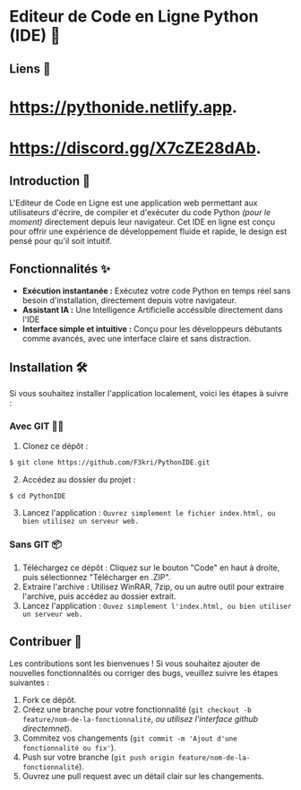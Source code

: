 # Editeur de Code en Ligne Python (IDE) 🐍

## Liens 🔗
# https://pythonide.netlify.app.
# https://discord.gg/X7cZE28dAb.

## Introduction 🚀
L'Editeur de Code en Ligne est une application web permettant aux utilisateurs d'écrire, de compiler et d'exécuter du code Python *(pour le moment)* directement depuis leur navigateur. Cet IDE en ligne est conçu pour offrir une expérience de développement fluide et rapide, le design est pensé pour qu'il soit intuitif.

## Fonctionnalités ✨
- **Exécution instantanée :** Exécutez votre code Python en temps réel sans besoin d'installation, directement depuis votre navigateur.
- **Assistant IA :** Une Intelligence Artificielle accéssible directement dans l'IDE
- **Interface simple et intuitive :** Conçu pour les développeurs débutants comme avancés, avec une interface claire et sans distraction.

## Installation 🛠️
Si vous souhaitez installer l'application localement, voici les étapes à suivre :

### Avec GIT 🧑‍💻
1. Clonez ce dépôt :
 ```bash
$ git clone https://github.com/F3kri/PythonIDE.git
```
2. Accédez au dossier du projet :
```bash
$ cd PythonIDE
```
3. Lancez l'application :
```Ouvrez simplement le fichier index.html, ou bien utilisez un serveur web.```

### Sans GIT 📦
1. Téléchargez ce dépôt :
Cliquez sur le bouton "Code" en haut à droite, puis sélectionnez "Télécharger en .ZIP".
2. Extraire l'archive :
Utilisez WinRAR, 7zip, ou un autre outil pour extraire l'archive, puis accédez au dossier extrait.
3. Lancez l'application :
```Ouvez simplement l'index.html, ou bien utiliser un serveur web.```

## Contribuer 🤝
Les contributions sont les bienvenues ! Si vous souhaitez ajouter de nouvelles fonctionnalités ou corriger des bugs, veuillez suivre les étapes suivantes :
1. Fork ce dépôt.
2. Créez une branche pour votre fonctionnalité (`git checkout -b feature/nom-de-la-fonctionnalité`, *ou utilisez l'interface github directemnet*).
3. Commitez vos changements (`git commit -m 'Ajout d'une fonctionnalité ou fix'`).
4. Push sur votre branche (`git push origin feature/nom-de-la-fonctionnalité`).
5. Ouvrez une pull request avec un détail clair sur les changements.

